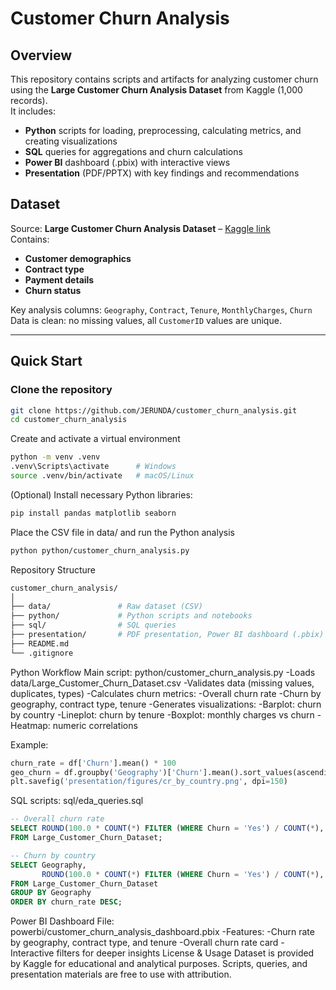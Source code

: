 # Customer Churn Analysis

## Overview
This repository contains scripts and artifacts for analyzing customer churn using the **Large Customer Churn Analysis Dataset** from Kaggle (1,000 records).  
It includes:
- **Python** scripts for loading, preprocessing, calculating metrics, and creating visualizations
- **SQL** queries for aggregations and churn calculations
- **Power BI** dashboard (.pbix) with interactive views
- **Presentation** (PDF/PPTX) with key findings and recommendations

## Dataset
Source: **Large Customer Churn Analysis Dataset** – [Kaggle link](https://www.kaggle.com/datasets/hajraamir21/large-customer-churn-analysis-dataset/data)  
Contains:
- **Customer demographics**
- **Contract type**
- **Payment details**
- **Churn status**

Key analysis columns: `Geography`, `Contract`, `Tenure`, `MonthlyCharges`, `Churn`  
Data is clean: no missing values, all `CustomerID` values are unique.

---

## Quick Start

### Clone the repository
```bash
git clone https://github.com/JERUNDA/customer_churn_analysis.git
cd customer_churn_analysis
```

Create and activate a virtual environment
```bash
python -m venv .venv
.venv\Scripts\activate      # Windows
source .venv/bin/activate   # macOS/Linux
```

(Optional) Install necessary Python libraries:
```bash
pip install pandas matplotlib seaborn
```

Place the CSV file in data/ and run the Python analysis
```bash
python python/customer_churn_analysis.py
```

Repository Structure
```bash
customer_churn_analysis/
│
├── data/               # Raw dataset (CSV)
├── python/             # Python scripts and notebooks
├── sql/                # SQL queries
├── presentation/       # PDF presentation, Power BI dashboard (.pbix)
├── README.md
└── .gitignore
```

Python Workflow
Main script: python/customer_churn_analysis.py
-Loads data/Large_Customer_Churn_Dataset.csv
-Validates data (missing values, duplicates, types)
-Calculates churn metrics:
     -Overall churn rate
     -Churn by geography, contract type, tenure
-Generates visualizations:
     -Barplot: churn by country
     -Lineplot: churn by tenure
     -Boxplot: monthly charges vs churn
     -Heatmap: numeric correlations

Example:
```python
churn_rate = df['Churn'].mean() * 100
geo_churn = df.groupby('Geography')['Churn'].mean().sort_values(ascending=False)
plt.savefig('presentation/figures/cr_by_country.png', dpi=150)
```
SQL scripts: sql/eda_queries.sql
```sql
-- Overall churn rate
SELECT ROUND(100.0 * COUNT(*) FILTER (WHERE Churn = 'Yes') / COUNT(*), 2) AS churn_rate
FROM Large_Customer_Churn_Dataset;

-- Churn by country
SELECT Geography,
       ROUND(100.0 * COUNT(*) FILTER (WHERE Churn = 'Yes') / COUNT(*), 2) AS churn_rate
FROM Large_Customer_Churn_Dataset
GROUP BY Geography
ORDER BY churn_rate DESC;
```

Power BI Dashboard
File: powerbi/customer_churn_analysis_dashboard.pbix
     -Features:
     -Churn rate by geography, contract type, and tenure
     -Overall churn rate card
     -Interactive filters for deeper insights
License & Usage
Dataset is provided by Kaggle for educational and analytical purposes.
Scripts, queries, and presentation materials are free to use with attribution.



